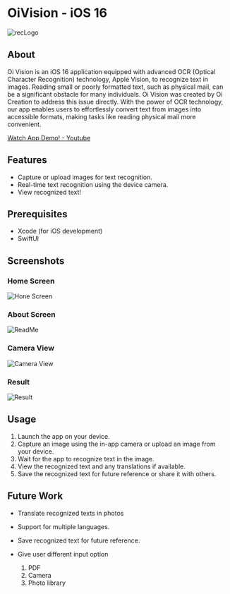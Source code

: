 # OiVision - iOS 16

![recLogo](https://github.com/pchoi63/OiVision-iOS/assets/110645615/935b8e9b-2f24-4c70-ad85-068db9248ae2)

## About
Oi Vision is an iOS 16 application equipped with advanced OCR (Optical Character Recognition) technology, Apple Vision, to recognize text in images.
Reading small or poorly formatted text, such as physical mail, can be a significant obstacle for many individuals. 
Oi Vision was created by Oi Creation to address this issue directly. 
With the power of OCR technology, our app enables users to effortlessly convert text from images into accessible formats, making tasks like reading physical mail more convenient.

[Watch App Demo! - Youtube](https://youtube.com/shorts/4Ho0qsuE4yI?feature=share)

## Features
- Capture or upload images for text recognition.
- Real-time text recognition using the device camera.
- View recognized text!

## Prerequisites
- Xcode (for iOS development)
- SwiftUI

## Screenshots
### Home Screen
![Hone Screen](https://github.com/pchoi63/OiVision-iOS/assets/110645615/ef8c9dae-473d-4715-b24b-a9d974e3574e)
### About Screen
![ReadMe](https://github.com/pchoi63/OiVision-iOS/assets/110645615/d6b20d82-d8df-4f12-8d04-a04191a84e34)
### Camera View
![Camera View](https://github.com/pchoi63/OiVision-iOS/assets/110645615/f4525e9f-b204-4c86-856d-0db06aede148)
### Result
![Result](https://github.com/pchoi63/OiVision-iOS/assets/110645615/f6fcf9de-4ef7-49f6-bf58-b6552a4037b0)


## Usage
1. Launch the app on your device.
2. Capture an image using the in-app camera or upload an image from your device.
3. Wait for the app to recognize text in the image.
4. View the recognized text and any translations if available.
5. Save the recognized text for future reference or share it with others.

## Future Work
- Translate recognized texts in photos
- Support for multiple languages.
- Save recognized text for future reference.

- Give user different input option
  1. PDF
  2. Camera
  3. Photo library
